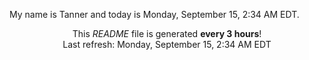 My name is Tanner and today is Monday, September 15, 2:34 AM EDT.

<p align="center">This <i>README</i> file is generated <b>every 3 hours</b>!</br>Last refresh: Monday, September 15, 2:34 AM EDT<br /></p>
